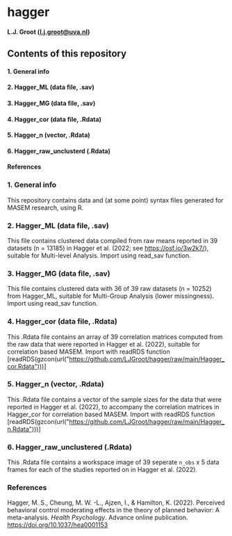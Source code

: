 # hagger
#### L.J. Groot (l.j.groot@uva.nl)

## Contents of this repository
#### 1. General info
#### 2. Hagger_ML (data file, .sav)
#### 3. Hagger_MG (data file, .sav)
#### 4. Hagger_cor (data file, .Rdata)
#### 5. Hagger_n (vector, .Rdata)
#### 6. Hagger_raw_unclusterd (.Rdata)
#### References

### 1. General info
This repository contains data and (at some point) syntax files generated for MASEM research, using R. 
### 2. Hagger_ML (data file, .sav)
This file contains clustered data compiled from raw means reported in 39 datasets (n =  13185) in Hagger et al. (2022; see https://osf.io/3w2k7/), suitable for Multi-level Analysis. Import using read_sav function.
### 3. Hagger_MG (data file, .sav)
This file contains clustered data with 36 of 39 raw datasets (n = 10252) from Hagger_ML, suitable for Multi-Group Analysis (lower missingness). Import using read_sav function.
### 4. Hagger_cor (data file, .Rdata)
This .Rdata file contains an array of 39 correlation matrices computed from the raw data that were reported in Hagger et al. (2022), suitable for correlation based MASEM. Import with readRDS function [readRDS(gzcon(url("https://github.com/LJGroot/hagger/raw/main/Hagger_cor.Rdata")))]
### 5. Hagger_n (vector, .Rdata)
This .Rdata file contains a vector of the sample sizes for the data that were reported in Hagger et al. (2022), to accompany the correlation matrices in Hagger_cor for correlation based MASEM. Import with readRDS function [readRDS(gzcon(url("https://github.com/LJGroot/hagger/raw/main/Hagger_n.Rdata")))]
### 6. Hagger_raw_unclustered (.Rdata)
This .Rdata file contains a workspace image of 39 seperate `n_obs` x 5 data frames for each of the studies reported on in Hagger et al. (2022).
### References
Hagger, M. S., Cheung, M. W. -L., Ajzen, I., & Hamilton, K. (2022). Perceived behavioral control moderating effects in the theory of planned behavior: A meta-analysis. *Health Psychology*. Advance online publication. https://doi.org/10.1037/hea0001153

